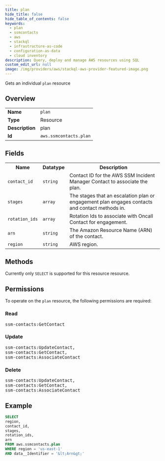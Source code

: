 ```yaml
---
title: plan
hide_title: false
hide_table_of_contents: false
keywords:
  - plan
  - ssmcontacts
  - aws
  - stackql
  - infrastructure-as-code
  - configuration-as-data
  - cloud inventory
description: Query, deploy and manage AWS resources using SQL
custom_edit_url: null
image: /img/providers/aws/stackql-aws-provider-featured-image.png
---
```

Gets an individual <code>plan</code> resource

## Overview
<table><tbody>
<tr><td><b>Name</b></td><td><code>plan</code></td></tr>
<tr><td><b>Type</b></td><td>Resource</td></tr>
<tr><td><b>Description</b></td><td>plan</td></tr>
<tr><td><b>Id</b></td><td><code>aws.ssmcontacts.plan</code></td></tr>
</tbody></table>

## Fields
<table><tbody>
<tr><th>Name</th><th>Datatype</th><th>Description</th></tr>
<tr><td><code>contact_id</code></td><td><code>string</code></td><td>Contact ID for the AWS SSM Incident Manager Contact to associate the plan.</td></tr>
<tr><td><code>stages</code></td><td><code>array</code></td><td>The stages that an escalation plan or engagement plan engages contacts and contact methods in.</td></tr>
<tr><td><code>rotation_ids</code></td><td><code>array</code></td><td>Rotation Ids to associate with Oncall Contact for engagement.</td></tr>
<tr><td><code>arn</code></td><td><code>string</code></td><td>The Amazon Resource Name (ARN) of the contact.</td></tr>
<tr><td><code>region</code></td><td><code>string</code></td><td>AWS region.</td></tr>

</tbody></table>

## Methods
Currently only <code>SELECT</code> is supported for this resource resource.

## Permissions

To operate on the <code>plan</code> resource, the following permissions are required:

### Read
<pre>
ssm-contacts:GetContact</pre>

### Update
<pre>
ssm-contacts:UpdateContact,
ssm-contacts:GetContact,
ssm-contacts:AssociateContact</pre>

### Delete
<pre>
ssm-contacts:UpdateContact,
ssm-contacts:GetContact,
ssm-contacts:AssociateContact</pre>


## Example
```sql
SELECT
region,
contact_id,
stages,
rotation_ids,
arn
FROM aws.ssmcontacts.plan
WHERE region = 'us-east-1'
AND data__Identifier = '&lt;Arn&gt;'
```
